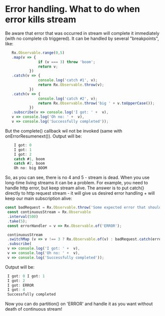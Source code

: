 
# Error handling. What to do when error kills stream
Be aware that error that was occurred in stream will complete it  immediately (with no complete cb triggered).
It can be handled by several "breakpoints", like:

 ```javascript
    Rx.Observable.range(0,5)
    .map(v => {
                if (v === 3) throw 'boom';
                return v;
            })
    .catch(v => {
                console.log('catch #1', v);
                return Rx.Observable.throw(v);
            })
    .catch(v => {
                console.log('catch #2', v);
                return Rx.Observable.throw('big ' + v.toUpperCase());
            })
    .subscribe(v => console.log('I got: ' +  v),
    v => console.log('Oh no: ' +  v),
    v => console.log('Successfully completed'));
```
But the complete() callback wil not be invoked (same with onErrorResumenext()).
Output will be:
```javascript
    I got: 0
    I got: 1
    I got: 2
    catch #1, boom
    catch #2, boom
    Oh no: big BOOM
```
 So, as you can see, there is no 4 and 5 - stream is dead.
 When you use long-time living streams it can be a problem.
 For example, you need to handle http error, but keep stream alive.
 The answer is to put catch() directly to http request stream - it will give us desired
 error handling + will keep our main subscription alive:

```javascript
const badRequest = Rx.Observable.throw('Some expected error that should be handled');
 const continuousStream = Rx.Observable
 .interval(500)
 .take(5);
 const errorHandler = v => Rx.Observable.of('ERROR');

 continuousStream
 .switchMap (v => v !== 3 ? Rx.Observable.of(v) : badRequest.catch(errorHandler))
 .subscribe(
 v => console.log('I got: ' +  v),
 v => console.log('Oh no: ' +  v),
 v => console.log('Successfully completed'));
 ```
Output will be:

```javascript
 I got: 0 I got: 1
 I got: 2
 I got: ERROR
 I got: 4
 Successfully completed
 ```

Now you can do partition() on 'ERROR' and handle it as you want without death of continuous stream!